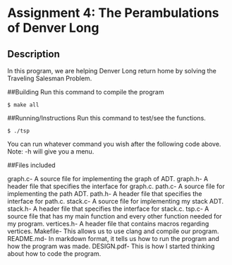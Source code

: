 # Assignment 4: The Perambulations of Denver Long

## Description
In this program, we are helping Denver Long return home by solving the Traveling Salesman Problem.

##Building
Run this command to compile the program
```
$ make all
```

##Running/Instructions
Run this command to test/see the functions.
```
$ ./tsp
```
You can run whatever command you wish after the following code above. Note: -h will give you a menu.

##Files included

graph.c- A source file for implementing the graph of ADT.
graph.h- A header file that specifies the interface for graph.c.
path.c- A source file for implementing the path ADT.
path.h- A header file that specifies the interface for path.c.
stack.c- A source file for implementing my stack ADT.
stack.h- A header file that specifies the interface for stack.c.
tsp.c- A source file that has my main function and every other function needed for my program.
vertices.h- A header file that contains macros regarding vertices. 
Makefile- This allows us to use clang and compile our program.
README.md- In markdown format, it tells us how to run the program and how the program was made.
DESIGN.pdf- This is how I started thinking about how to code the program.
